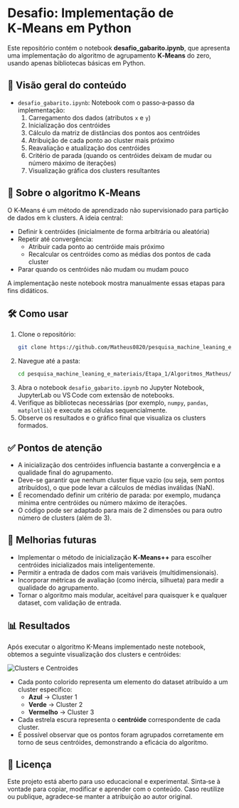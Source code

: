 # Desafio: Implementação de K‑Means em Python
Este repositório contém o notebook **desafio_gabarito.ipynb**, que apresenta uma implementação do algoritmo de agrupamento **K‑Means** do zero, usando apenas bibliotecas básicas em Python.

## 📁 Visão geral do conteúdo
- `desafio_gabarito.ipynb`: Notebook com o passo‑a‑passo da implementação:
  1. Carregamento dos dados (atributos `x` e `y`)
  2. Inicialização dos centróides
  3. Cálculo da matriz de distâncias dos pontos aos centróides
  4. Atribuição de cada ponto ao cluster mais próximo
  5. Reavaliação e atualização dos centróides
  6. Critério de parada (quando os centróides deixam de mudar ou número máximo de iterações)
  7. Visualização gráfica dos clusters resultantes

## 🧮 Sobre o algoritmo K‑Means
O K‑Means é um método de aprendizado não supervisionado para partição de dados em k clusters. A ideia central:
- Definir k centróides (inicialmente de forma arbitrária ou aleatória)
- Repetir até convergência:
  - Atribuir cada ponto ao centróide mais próximo
  - Recalcular os centróides como as médias dos pontos de cada cluster
- Parar quando os centróides não mudam ou mudam pouco

A implementação neste notebook mostra manualmente essas etapas para fins didáticos.

## 🛠 Como usar
1. Clone o repositório:
   ```bash
   git clone https://github.com/Matheus0820/pesquisa_machine_leaning_e_materiais.git
   ```
2. Navegue até a pasta:
   ```bash
   cd pesquisa_machine_leaning_e_materiais/Etapa_1/Algoritmos_Matheus/
   ```
3. Abra o notebook `desafio_gabarito.ipynb` no Jupyter Notebook, JupyterLab ou VS Code com extensão de notebooks.
4. Verifique as bibliotecas necessárias (por exemplo, `numpy`, `pandas`, `matplotlib`) e execute as células sequencialmente.
5. Observe os resultados e o gráfico final que visualiza os clusters formados.

## ✅ Pontos de atenção
- A inicialização dos centróides influencia bastante a convergência e a qualidade final do agrupamento.
- Deve-se garantir que nenhum cluster fique vazio (ou seja, sem pontos atribuídos), o que pode levar a cálculos de médias inválidas (NaN).
- É recomendado definir um critério de parada: por exemplo, mudança mínima entre centróides ou número máximo de iterações.
- O código pode ser adaptado para mais de 2 dimensões ou para outro número de clusters (além de 3).

## 🧭 Melhorias futuras
- Implementar o método de inicialização **K‑Means++** para escolher centróides inicializados mais inteligentemente.
- Permitir a entrada de dados com mais variáveis (multidimensionais).
- Incorporar métricas de avaliação (como inércia, silhueta) para medir a qualidade do agrupamento.
- Tornar o algoritmo mais modular, aceitável para quaisquer k e qualquer dataset, com validação de entrada.

## 📊 Resultados

Após executar o algoritmo K-Means implementado neste notebook, obtemos a seguinte visualização dos clusters e centróides:

![Clusters e Centroides](2b83bc83-0893-46ab-9aa9-891c35cd118a.png)

- Cada ponto colorido representa um elemento do dataset atribuído a um cluster específico:
  - **Azul** → Cluster 1
  - **Verde** → Cluster 2
  - **Vermelho** → Cluster 3
- Cada estrela escura representa o **centróide** correspondente de cada cluster.
- É possível observar que os pontos foram agrupados corretamente em torno de seus centróides, demonstrando a eficácia do algoritmo.



## 📝 Licença
Este projeto está aberto para uso educacional e experimental. Sinta‑se à vontade para copiar, modificar e aprender com o conteúdo. Caso reutilize ou publique, agradece‑se manter a atribuição ao autor original.
